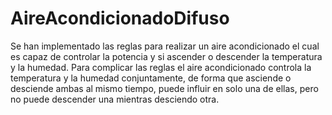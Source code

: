 # AireAcondicionadoDifuso

Se han implementado las reglas para realizar un aire acondicionado el cual es capaz de controlar la potencia y si ascender o descender la temperatura y la humedad. Para complicar las reglas el aire acondicionado controla la temperatura y la humedad conjuntamente, de forma que asciende o desciende ambas al mismo tiempo, puede influir en solo una de ellas, pero no puede descender una mientras desciendo otra.

